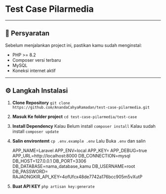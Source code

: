 # Test Case Pilarmedia

---

## 🚀 Persyaratan

Sebelum menjalankan project ini, pastikan kamu sudah menginstal:

- PHP >= 8.2
- Composer versi terbaru
- MySQL
- Koneksi internet aktif

---

## ⚙️ Langkah Instalasi

1. **Clone Repository**
   `git clone https://github.com/AnandaCahyaRamadan/test-case-pilarmedia.git`
2. **Masuk Ke folder project**
   `cd test-case-pilarmedia/test-case`
3. **Install Dependency**
   Kalau Belum install
   `composer install`
   Kalau sudah install
   `composer update`
4. **Salin environtemt**
   `cp .env.example .env`
   Lalu Buka `.env` dan salin

   APP_NAME=Laravel
   APP_ENV=local
   APP_KEY=
   APP_DEBUG=true
   APP_URL=http://localhost:8000
   DB_CONNECTION=mysql
   DB_HOST=127.0.0.1
   DB_PORT=3306
   DB_DATABASE=nama_database_kamu
   DB_USERNAME=root
   DB_PASSWORD=
   RAJAONGKIR_API_KEY=4ofUfcx48de7742a176bcc905m5vXutP

5. **Buat API KEY**
   `php artisan key:generate`
